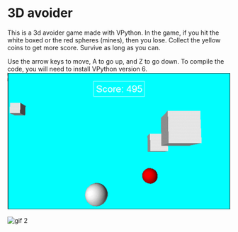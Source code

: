 # 3D avoider

This is a 3d avoider game made with VPython.
In the game, if you hit the white boxed or the red spheres (mines), then you lose.
Collect the yellow coins to get more score.
Survive as long as you can.

Use the arrow keys to move, A to go up, and Z to go down.
To compile the code, you will need to install VPython version 6.
![gif 1](https://github.com/Zayan-Husain/Avoider-3D-VPython/blob/master/gifs/gameplay.gif?raw=true)

![gif 2](https://github.com/Zayan-Husain/Avoider-3D-VPython/blob/master/gifs/gameplay(better).gif?raw=true)